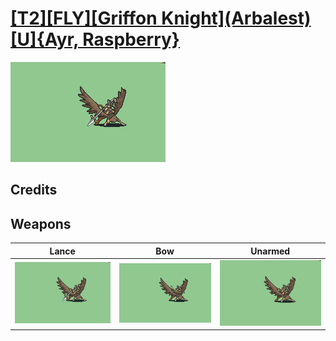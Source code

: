 # [\[T2\]\[FLY\]\[Griffon Knight\]\(Arbalest\)\[U\]{Ayr, Raspberry}](./)

<img src="./2.%20Lance%20%7BRaspberry%7D/Lance_000.png" alt="[T2][FLY][Griffon Knight](Arbalest)[U]{Ayr, Raspberry} standing" />

## Credits



## Weapons


|Lance |Bow |Unarmed |
|  :---: | :---: | :---: |
| <img alt="Lance animation" src="./2.%20Lance%20%7BRaspberry%7D/Lance.gif" /> | <img alt="Bow animation" src="./5.%20Bow/Bow.gif" /> | <img alt="Unarmed animation" src="./8.%20Unarmed%20%7BRaspberry%7D/Unarmed.gif" /> |
